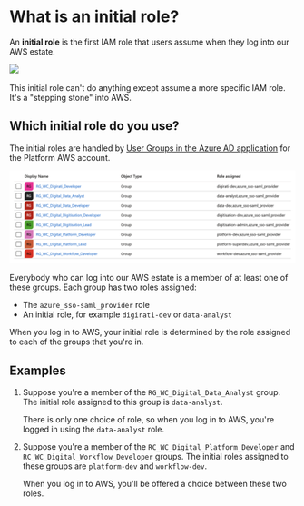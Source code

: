 # What is an initial role?

An **initial role** is the first IAM role that users assume when they log into our AWS estate.

[![](https://mermaid.ink/img/pako:eNplkU1rAjEQhv_KEK8rQnuRIIKwF0F62KX00PUwJpPd0Gwi-UBb8b83-0FRmrkk4X3edya5MeEkMc6UcRfRoY9wqBoLeR0-3wN5MK4NoO3m5Ffb2HmX2g52P8kT7MojLJdb2FeTEkNIPYVRiRY2IXpn2622Omo04J2hzWq-PE4Z-2p0qJ8dAEeP3uWQcCahlRYjPlP1RJX1RIkcJh2EmJQaQW2Dlrm_jzoDEyJM9i5JAV0jeYvmLY8NShvDF7Qeqhg6-yK-WKuhHjA4FHVVlPUT-894HrPKbc6-StEJ5Z-vUoJexXxcXrSMHX85Xx-D8nM82LCC9eR71DL_z23QNSx21FPDeN5KUphMbFhj71mKKbr62wrGo09UsHSWGKnU2HrsGVdoAt1_ActEp0M?type=png)](https://mermaid.live/edit#pako:eNplkU1rAjEQhv_KEK8rQnuRIIKwF0F62KX00PUwJpPd0Gwi-UBb8b83-0FRmrkk4X3edya5MeEkMc6UcRfRoY9wqBoLeR0-3wN5MK4NoO3m5Ffb2HmX2g52P8kT7MojLJdb2FeTEkNIPYVRiRY2IXpn2622Omo04J2hzWq-PE4Z-2p0qJ8dAEeP3uWQcCahlRYjPlP1RJX1RIkcJh2EmJQaQW2Dlrm_jzoDEyJM9i5JAV0jeYvmLY8NShvDF7Qeqhg6-yK-WKuhHjA4FHVVlPUT-894HrPKbc6-StEJ5Z-vUoJexXxcXrSMHX85Xx-D8nM82LCC9eR71DL_z23QNSx21FPDeN5KUphMbFhj71mKKbr62wrGo09UsHSWGKnU2HrsGVdoAt1_ActEp0M)

This initial role can't do anything except assume a more specific IAM role.
It's a "stepping stone" into AWS.

## Which initial role do you use?

The initial roles are handled by [User Groups in the Azure AD application][users_and_groups] for the Platform AWS account.

![A table of groups in the Azure AD console. Each group has a name (for example, 'RG_WC_Digirati_Developer') and a list of roles assigned (for example, 'digirati-dev, azure_sso-saml_provider').](group_screenshot.png)

Everybody who can log into our AWS estate is a member of at least one of these groups.
Each group has two roles assigned:

*   The `azure_sso-saml_provider` role
*   An initial role, for example `digirati-dev` or `data-analyst`

When you log in to AWS, your initial role is determined by the role assigned to each of the groups that you're in.

[users_and_groups]: https://portal.azure.com/#view/Microsoft_AAD_IAM/ManagedAppMenuBlade/~/Users/objectId/c300392b-56aa-4a3e-8d2c-249ce2d5468d/appId/3bfb9ee4-2ec9-40e0-8432-10cd46f9afe4

## Examples

1.  Suppose you're a member of the `RG_WC_Digital_Data_Analyst` group.
    The initial role assigned to this group is `data-analyst`.

    There is only one choice of role, so when you log in to AWS, you're logged in using the `data-analyst` role.

2.  Suppose you're a member of the `RC_WC_Digital_Platform_Developer` and `RC_WC_Digital_Workflow_Developer` groups.
    The initial roles assigned to these groups are `platform-dev` and `workflow-dev`.

    When you log in to AWS, you'll be offered a choice between these two roles.
